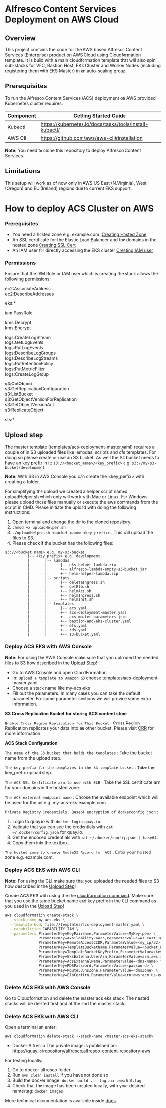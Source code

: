 # Alfresco Content Services Deployment on AWS Cloud

## Overview

This project contains the code for the AWS based Alfresco Content Services (Enterprise) product on AWS Cloud using Cloudformation template.  It is build with a main cloudformation template that will also spin sub-stacks for VPC, Bastion Host, EKS Cluster and Worker Nodes (including registering them with EKS Master) in an auto-scaling group.

## Prerequisites

To run the Alfresco Content Services (ACS) deployment on AWS provided Kubernetes cluster requires:

| Component   | Getting Started Guide |
| ------------| --------------------- |
| Kubectl     | https://kubernetes.io/docs/tasks/tools/install-kubectl/ |
| AWS Cli     | https://github.com/aws/aws-cli#installation |

**Note:** You need to clone this repository to deploy Alfresco Content Services.

## Limitations

This setup will work as of now only in AWS US East (N.Virginia), West (Oregon) and EU (Ireland) regions due to current EKS support.


# How to deploy ACS Cluster on AWS
### Prerequisites
* You need a hosted zone e.g. example.com.  [Creating Hosted Zone](https://docs.aws.amazon.com/Route53/latest/DeveloperGuide/CreatingHostedZone.html)
* An SSL certificate for the Elastic Load Balancer and the domains in the hosted zone [Creating SSL Cert](https://docs.aws.amazon.com/elasticloadbalancing/latest/classic/ssl-server-cert.html)
* An IAM user for directly accessing the EKS cluster [Creating IAM user](https://docs.aws.amazon.com/IAM/latest/UserGuide/id_users_create.html)

### Permissions
Ensure that the IAM Role or IAM user which is creating the stack allows the following permissions:

ec2:AssociateAddress \
ec2:DescribeAddresses

eks:*

iam:PassRole

kms:Decrypt \
kms:Encrypt
                  
logs:CreateLogStream \
logs:GetLogEvents \
logs:PutLogEvents \
logs:DescribeLogGroups \
logs:DescribeLogStreams \
logs:PutRetentionPolicy \
logs:PutMetricFilter \
logs:CreateLogGroup
     
s3:GetObject \
s3:GetReplicationConfiguration \
s3:ListBucket \
s3:GetObjectVersionForReplication \
s3:GetObjectVersionAcl \
s3:ReplicateObject
                  
sts:*

## Upload step
The master template (templates/acs-deployment-master.yaml) requires a couple of in S3 uploaded files like lambdas, scripts and cfn templates. For doing so please create or use an S3 bucket. As well the S3 bucket needs to have an key prefix in it:
```s3://<bucket_name>/<key_prefix>``` e.g. ```s3://my-s3-bucket/development```

**Note:** With S3 in AWS Console you can create the <key_prefix> with creating a folder.

For simplifying the upload we created a helper script named uploadHelper.sh which only will work with Mac or Linux. For Windows please upload those files manually or execute the aws commands from the script in CMD. Please initiate the upload with doing the following instructions:
1) Open terminal and change the dir to the cloned repository.
2) ```chmod +x uploadHelper.sh```
3) ```./uploadHelper.sh <bucket_name> <key_prefix>``` . This will upload the files to S3.
4) Please check if the bucket has the following files:

```
s3://<bucket_name> e.g. my-s3-bucket
          |-- <key_prefix> e.g. development
          |       |-- lambdas
          |       |      |-- eks-helper-lambda.zip
          |       |      +-- alfresco-lambda-empty-s3-bucket.jar
          |       |      +-- helm-helper-lambda.zip
          |       |-- scripts
          |       |      |-- deleteIngress.sh
          |       |      +-- getElb.sh
          |       |      +-- helmAcs.sh
          |       |      +-- helmIngress.sh
          |       |      +-- helmInit.sh
          |       |-- templates
          |       |      |-- acs.yaml
          |       |      +-- acs-deployment-master.yaml
          |       |      +-- acs-master-parameters.json
          |       |      +-- bastion-and-eks-cluster.yaml
          |       |      +-- efs.yaml
          |       |      +-- rds.yaml
          |       |      +-- s3-bucket.yaml
```

### Deploy ACS EKS with AWS Console
**Note:** For using the AWS Console make sure that you uploaded the needed files to S3 how described in the [Upload Step](#upload-step)!

* Go to AWS Console and open CloudFormation
* In: ```Upload a template to Amazon S3``` choose templates/acs-deployment-master.yaml
* Choose a stack name like my-acs-eks
* Fill out the parameters. In many cases you can take the default parameter. For some parameter sections
we will provide some extra information.

**S3 Cross Replication Bucket for storing ACS content store**

```Enable Cross Region Replication for This Bucket``` : Cross Region Replication replicates your data into an other bucket. Please visit [CRR](https://docs.aws.amazon.com/AmazonS3/latest/dev/crr.html) for more information.

**ACS Stack Configuration**

```The name of the S3 bucket that holds the templates``` : Take the bucket name from the upload step.

```The Key prefix for the templates in the S3 template bucket``` : Take the key_prefix upload step.

```The ACS SSL Certificate arn to use with ELB``` : Take the SSL certificate arn for your domains in the hosted zone.

```The ACS external endpoint name``` : Choose the available endpoint which will be used for the url e.g. my-acs-eks.example.com 

```Private Registry Credentials. Base64 encryption of dockerconfig json``` : 
1) Login to quay.io with ```docker login quay.io```.
2) Validate that you can see the credentials with ```cat ~/.docker/config.json``` for quay.io.
3) Get the encoded credentials with ```cat ~/.docker/config.json | base64```.
4) Copy them into the textbox.

```The hosted zone to create Route53 Record for ACS``` : Enter your hosted zone e.g. example.com.


### Deploy ACS EKS with AWS CLI
**Note:** For using the CLI make sure that you uploaded the needed files to S3 how described in the [Upload Step](#upload-step)!

Create ACS EKS with using the the [cloudformation command](https://docs.aws.amazon.com/cli/latest/reference/cloudformation/index.html). Make sure that you use the same bucket name and key prefix in the CLI command as you used in the [Upload Step](#upload-step)!

```bash
aws cloudformation create-stack \
  --stack-name my-acs-eks \
  --template-body file://templates/acs-deployment-master.yaml \
  --capabilities CAPABILITY_IAM \
  --parameters ParameterKey=KeyPairName,ParameterValue=<MyKey.pem> \
               ParameterKey=AvailabilityZones,ParameterValue=us-east-1a\\,us-east-1b \
               ParameterKey=RemoteAccessCIDR,ParameterValue=<my_ip/32> \
               ParameterKey=TemplateBucketName,ParameterValue=<bucket_name> \
               ParameterKey=TemplateBucketKeyPrefix,ParameterValue=<key_prefix> \
               ParameterKey=EksExternalUserArn,ParameterValue=arn:aws:iam::<AccountId>:user/<IamUser> \
               ParameterKey=AcsExternalName,ParameterValue=<dns-name> \
               ParameterKey=RDSPassword,ParameterValue=<password> \
               ParameterKey=Route53DnsZone,ParameterValue=<dnsZone> \
               ParameterKey=ElbCertArn,ParameterValue=arn:aws:acm:us-east-1:<AccountId>:certificate/<elbCertId>
```

### Delete ACS EKS with AWS Console
Go to Cloudformation and delete the master acs eks stack. The nested stacks will be deleted first and at the end the master stack.

### Delete ACS EKS with AWS CLI
Open a terminal an enter:
```
aws cloudformation delete-stack --stack-name <master-acs-eks-stack>
```

* Docker Alfresco
The private image is published on:
https://quay.io/repository/alfresco/alfresco-content-repository-aws

For testing locally:
1. Go to docker-alfresco folder
2. Run ```mvn clean install``` if you have not done so
3. Build the docker image: ```docker build . --tag acr-aws:6.0.tag```
4. Check that the image has been created locally, with your desired name/tag: ```docker images```

More technical documentation is available inside [docs](docs/).
